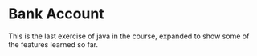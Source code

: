 # Bank Account

This is the last exercise of java in the course, expanded to show some of the features learned so far.
